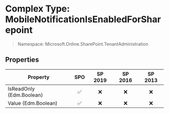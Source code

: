 # Complex Type: MobileNotificationIsEnabledForSharepoint

> Namespace: Microsoft.Online.SharePoint.TenantAdministration

## Properties

Property | SPO | SP 2019 | SP 2016 | SP 2013
----------|:---:|:-------:|:-------:|:-------:
IsReadOnly (Edm.Boolean) | ✅ | ❌ | ❌ | ❌
Value (Edm.Boolean) | ✅ | ❌ | ❌ | ❌